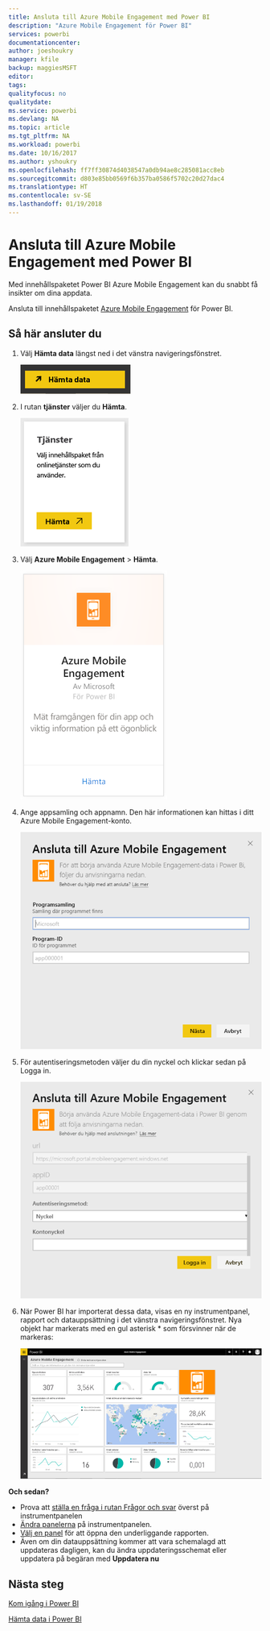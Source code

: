 ```yaml
---
title: Ansluta till Azure Mobile Engagement med Power BI
description: "Azure Mobile Engagement för Power BI"
services: powerbi
documentationcenter: 
author: joeshoukry
manager: kfile
backup: maggiesMSFT
editor: 
tags: 
qualityfocus: no
qualitydate: 
ms.service: powerbi
ms.devlang: NA
ms.topic: article
ms.tgt_pltfrm: NA
ms.workload: powerbi
ms.date: 10/16/2017
ms.author: yshoukry
ms.openlocfilehash: ff7ff30874d4038547a0db94ae8c285081acc8eb
ms.sourcegitcommit: d803e85bb0569f6b357ba0586f5702c20d27dac4
ms.translationtype: HT
ms.contentlocale: sv-SE
ms.lasthandoff: 01/19/2018
---
```

# <a name="connect-to-azure-mobile-engagement-with-power-bi"></a>Ansluta till Azure Mobile Engagement med Power BI
Med innehållspaketet Power BI Azure Mobile Engagement kan du snabbt få insikter om dina appdata.

Ansluta till innehållspaketet [Azure Mobile Engagement](https://app.powerbi.com/groups/me/getdata/services/azme) för Power BI.

## <a name="how-to-connect"></a>Så här ansluter du
1. Välj **Hämta data** längst ned i det vänstra navigeringsfönstret.
   
    ![](media/service-connect-to-azure-mobile/getdata.png)
2. I rutan **tjänster** väljer du **Hämta**.
   
    ![](media/service-connect-to-azure-mobile/services.png)
3. Välj **Azure Mobile Engagement** \> **Hämta**.
   
    ![](media/service-connect-to-azure-mobile/azme.png) 
4. Ange appsamling och appnamn. Den här informationen kan hittas i ditt Azure Mobile Engagement-konto.
   
    ![](media/service-connect-to-azure-mobile/parameters.png) 
5. För autentiseringsmetoden väljer du din nyckel och klickar sedan på Logga in.
   
    ![](media/service-connect-to-azure-mobile/creds.png)
6. När Power BI har importerat dessa data, visas en ny instrumentpanel, rapport och datauppsättning i det vänstra navigeringsfönstret. Nya objekt har markerats med en gul asterisk \* som försvinner när de markeras:
   
    ![](media/service-connect-to-azure-mobile/dashboard.png)

 **Och sedan?**

* Prova att [ställa en fråga i rutan Frågor och svar](power-bi-q-and-a.md) överst på instrumentpanelen
* [Ändra panelerna](service-dashboard-edit-tile.md) på instrumentpanelen.
* [Välj en panel](service-dashboard-tiles.md) för att öppna den underliggande rapporten.
* Även om din datauppsättning kommer att vara schemalagd att uppdateras dagligen, kan du ändra uppdateringsschemat eller uppdatera på begäran med **Uppdatera nu**

## <a name="next-steps"></a>Nästa steg
[Kom igång i Power BI](service-get-started.md)

[Hämta data i Power BI](service-get-data.md)

